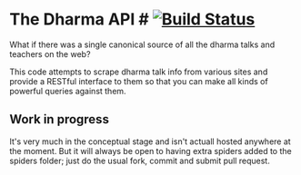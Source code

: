# The Dharma API # [![Build Status](https://secure.travis-ci.org/tombh/dharma-api.png)](http://travis-ci.org/tombh/dharma-api)

What if there was a single canonical source of all the dharma talks and teachers on the web?

This code attempts to scrape dharma talk info from various sites and provide a RESTful interface to them so
that you can make all kinds of powerful queries against them.

## Work in progress ##
It's very much in the conceptual stage and isn't actuall hosted anywhere at the moment. But it will always be open
to having extra spiders added to the spiders folder; just do the usual fork, commit and submit pull request.